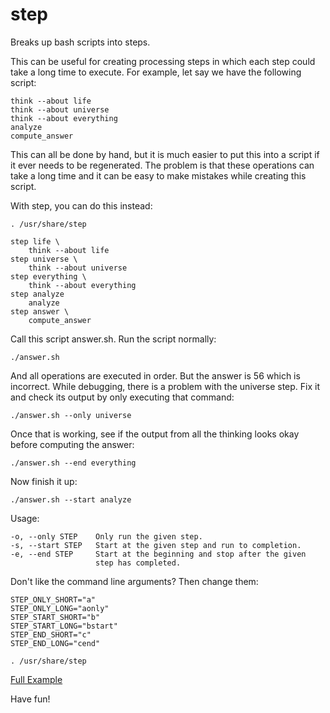 step
====

Breaks up bash scripts into steps.

This can be useful for creating processing steps in which each step
could take a long time to execute. For example, let say we have the
following script:

    think --about life
    think --about universe
    think --about everything
    analyze
    compute_answer

This can all be done by hand, but it is much easier to put this into a
script if it ever needs to be regenerated. The problem is that these
operations can take a long time and it can be easy to make mistakes while
creating this script. 

With step, you can do this instead:

    . /usr/share/step

    step life \
        think --about life
    step universe \
        think --about universe
    step everything \
        think --about everything
    step analyze 
        analyze
    step answer \
        compute_answer

Call this script answer.sh. Run the script normally:

    ./answer.sh

And all operations are executed in order. But the answer is 56 which
is incorrect. While debugging, there is a problem with the universe
step. Fix it and check its output by only executing that command:

    ./answer.sh --only universe

Once that is working, see if the output from all the thinking looks
okay before computing the answer:

    ./answer.sh --end everything

Now finish it up:

    ./answer.sh --start analyze

Usage:

    -o, --only STEP    Only run the given step.
    -s, --start STEP   Start at the given step and run to completion.
    -e, --end STEP     Start at the beginning and stop after the given
                       step has completed.

Don't like the command line arguments? Then change them:

    STEP_ONLY_SHORT="a"
    STEP_ONLY_LONG="aonly"
    STEP_START_SHORT="b"
    STEP_START_LONG="bstart"
    STEP_END_SHORT="c"
    STEP_END_LONG="cend"

    . /usr/share/step

[Full Example](https://github.com/blackchip-org/bmng-proc/blob/master/EPSG_3995.sh)

Have fun!




